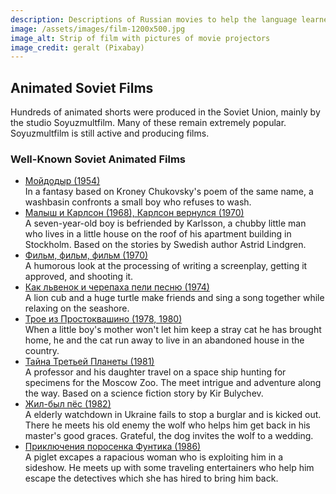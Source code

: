 ```yaml
---
description: Descriptions of Russian movies to help the language learner
image: /assets/images/film-1200x500.jpg
image_alt: Strip of film with pictures of movie projectors
image_credit: geralt (Pixabay)
---
```

## Animated Soviet Films

Hundreds of animated shorts were produced in the Soviet Union, mainly by the
studio Soyuzmultfilm.  Many of these remain extremely popular. Soyuzmultfilm is
still active and producing films.

<section>
<h3>Well-Known Soviet Animated Films</h3>
<ul>
<li><a href="https://www.youtube.com/watch?v=sStuI47cE_4">
	Мойдодыр (1954)</a>
	<br>
	In a fantasy based on Kroney Chukovsky's poem of the same name, a washbasin
	confronts a small boy who refuses to wash.
	</li>
<li><a href="https://www.youtube.com/watch?v=Ljhp_GU3BNk">
	Малыш и Карлсон (1968), Карлсон вернулся (1970)</a>
	<br>
	A seven-year-old boy is befriended by Karlsson, a chubby little man who lives
	in a little house on the roof of his apartment building in Stockholm. Based
	on the stories by Swedish author Astrid Lindgren.
	</li>
<li><a href="https://www.youtube.com/watch?v=EdwSmmXU6JM">
	Фильм, фильм, фильм (1970)</a>
	<br>
	A humorous look at the processing of writing a screenplay, getting it approved,
	and shooting it.
	</li>
<li><a href="https://www.youtube.com/watch?v=EHOKmP_SCTA">
	Как львенок и черепаха пели песню (1974)</a>
	<br>
	A lion cub and a huge turtle make friends and sing a song together while
	relaxing on the seashore.
	</li>
<li><a href="https://www.youtube.com/watch?v=w8T_2oJ6OFQ">
	Трое из Простоквашино (1978, 1980)</a>
	<br>
	When a little boy's mother won't let him keep a stray cat he has brought home,
	he and the cat run away to live in an abandoned house in the country.
	</li>
<li><a href="https://www.youtube.com/watch?v=zZFeGoMgsBo">
	Тайна Третьей Планеты (1981)</a>
	<br>
	A professor and his daughter travel on a space ship hunting for specimens for the
	Moscow Zoo. The meet intrigue and adventure along the way. Based on a science
	fiction story by Kir Bulychev.
	</li>
<li><a href="https://www.youtube.com/watch?v=8ec4qek1tP8">
	Жил-был пёс (1982)</a>
	<br>
	A elderly watchdown in Ukraine fails to stop a burglar and is kicked out. There
	he meets his old enemy the wolf who helps him get back in his master's good graces.
	Grateful, the dog invites the wolf to a wedding.
	</li>
<li><a href="https://www.youtube.com/watch?v=W8_gidTpHHA">
	Приключения поросенка Фунтика (1986)</a>
	<br>
	A piglet excapes a rapacious woman who is exploiting him in a sideshow. He
	meets up with some traveling entertainers who help him escape the detectives
	which she has hired to bring him back.
	</li>
</ul>
</section>
